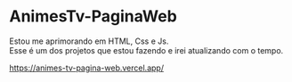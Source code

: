# AnimesTv-PaginaWeb
Estou me aprimorando em HTML, Css e Js. <br>
Esse é um dos projetos que estou fazendo e irei atualizando com o tempo.

https://animes-tv-pagina-web.vercel.app/
